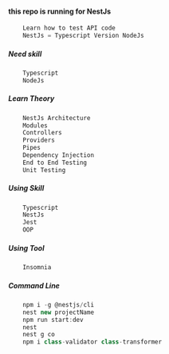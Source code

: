 #### this repo is running for NestJs
```js
    Learn how to test API code
    NestJs = Typescript Version NodeJs
```

##### Need skill

```js
    Typescript
    NodeJs
```

##### Learn Theory

```js
    NestJs Architecture
    Modules
    Controllers
    Providers
    Pipes
    Dependency Injection
    End to End Testing
    Unit Testing
```

##### Using Skill

```js
    Typescript
    NestJs
    Jest
    OOP
```
##### Using Tool

```js
    Insomnia
```

##### Command Line

```js
    npm i -g @nestjs/cli
    nest new projectName
    npm run start:dev
    nest
    nest g co
    npm i class-validator class-transformer
```
